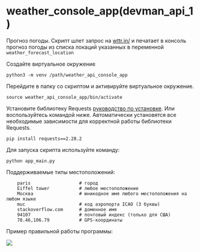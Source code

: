 # weather_console_app(devman_api_1)

Прогноз погоды. Скрипт шлет запрос на [wttr.in/](http://wttr.in/) и печатает в консоль прогноз погоды 
из списка локаций указанных в переменной `weather_forecast_location`

Создайте виртуальное окружение
```shell
python3 -m venv /path/weather_api_console_app
```
Перейдите в папку со скриптом и активируйте виртуальное окружение.
```shell
source weather_api_console_app/bin/activate
```

Установите библиотеку Requests [руководство по установке](https://requests.readthedocs.io/en/latest/user/install/#install). Или воспользуйтесь командой ниже.
Автоматически установятся все необходимые зависимости для корректной работы библиотеки Requests.

```shell
pip install requests==2.28.2
```

Для запуска скрипта используйте команду:
```Shell
python app_main.py
````

Поддерживаемые типы местоположений:
```
    paris                  # город
    Eiffel tower           # любое местоположение
    Москва                 # юникодное имя любого местоположения на любом языке
    muc                    # код аэропорта ICAO (3 буквы)
    stackoverflow.com      # доменное имя
    94107                  # почтовый индекс (только для США)
    78.46,106.79           # GPS-координаты
```

Пример правильной работы программы:

![](https://dvmn.org/filer/canonical/1568003481/268/)



